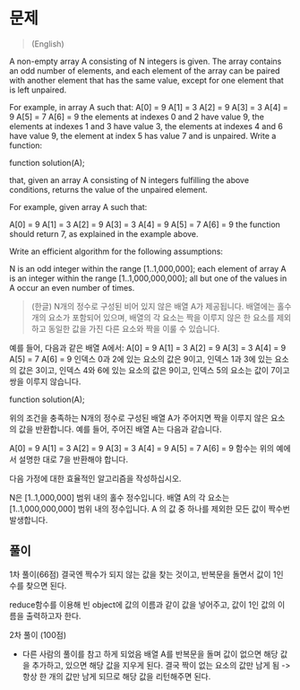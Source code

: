 # 문제
> (English)

A non-empty array A consisting of N integers is given. The array contains an odd number of elements, and each element of the array can be paired with another element that has the same value, except for one element that is left unpaired.

For example, in array A such that:
  A[0] = 9  A[1] = 3  A[2] = 9
  A[3] = 3  A[4] = 9  A[5] = 7
  A[6] = 9
the elements at indexes 0 and 2 have value 9,
the elements at indexes 1 and 3 have value 3,
the elements at indexes 4 and 6 have value 9,
the element at index 5 has value 7 and is unpaired.
Write a function:

function solution(A);

that, given an array A consisting of N integers fulfilling the above conditions, returns the value of the unpaired element.

For example, given array A such that:

  A[0] = 9  A[1] = 3  A[2] = 9
  A[3] = 3  A[4] = 9  A[5] = 7
  A[6] = 9
the function should return 7, as explained in the example above.

Write an efficient algorithm for the following assumptions:

N is an odd integer within the range [1..1,000,000];
each element of array A is an integer within the range [1..1,000,000,000];
all but one of the values in A occur an even number of times.

> (한글)
N개의 정수로 구성된 비어 있지 않은 배열 A가 제공됩니다. 배열에는 홀수개의 요소가 포함되어 있으며, 배열의 각 요소는 짝을 이루지 않은 한 요소를 제외하고 동일한 값을 가진 다른 요소와 짝을 이룰 수 있습니다.

예를 들어, 다음과 같은 배열 A에서:
  A[0] = 9 A[1] = 3 A[2] = 9
  A[3] = 3 A[4] = 9 A[5] = 7
  A[6] = 9
인덱스 0과 2에 있는 요소의 값은 9이고,
인덱스 1과 3에 있는 요소의 값은 3이고,
인덱스 4와 6에 있는 요소의 값은 9이고,
인덱스 5의 요소는 값이 7이고 쌍을 이루지 않습니다.

function solution(A);

위의 조건을 충족하는 N개의 정수로 구성된 배열 A가 주어지면 짝을 이루지 않은 요소의 값을 반환합니다.
예를 들어, 주어진 배열 A는 다음과 같습니다.

  A[0] = 9 A[1] = 3 A[2] = 9
  A[3] = 3 A[4] = 9 A[5] = 7
  A[6] = 9
함수는 위의 예에서 설명한 대로 7을 반환해야 합니다.

다음 가정에 대한 효율적인 알고리즘을 작성하십시오.

N은 [1..1,000,000] 범위 내의 홀수 정수입니다.
배열 A의 각 요소는 [1..1,000,000,000] 범위 내의 정수입니다.
A 의 값 중 하나를 제외한 모든 값이 짝수번 발생합니다.

## 풀이
1차 풀이(66점)
결국엔 짝수가 되지 않는 값을 찾는 것이고,
반복문을 돌면서 값이 1인 수를 찾으면 된다.

reduce함수를 이용해 빈 object에 값의 이름과 같이 값을 넣어주고,
값이 1인 값의 이름을 출력하고자 한다.

2차 풀이 (100점)
- 다른 사람의 풀이를 참고 하게 되었음
배열 A를 반복문을 돌며 값이 없으면 해당 값을 추가하고, 있으면 해당 값을 지우게 된다.
결국 짝이 없는 요소의 값만 남게 됨 -> 항상 한 개의 값만 남게 되므로 해당 값을 리턴해주면 된다.
